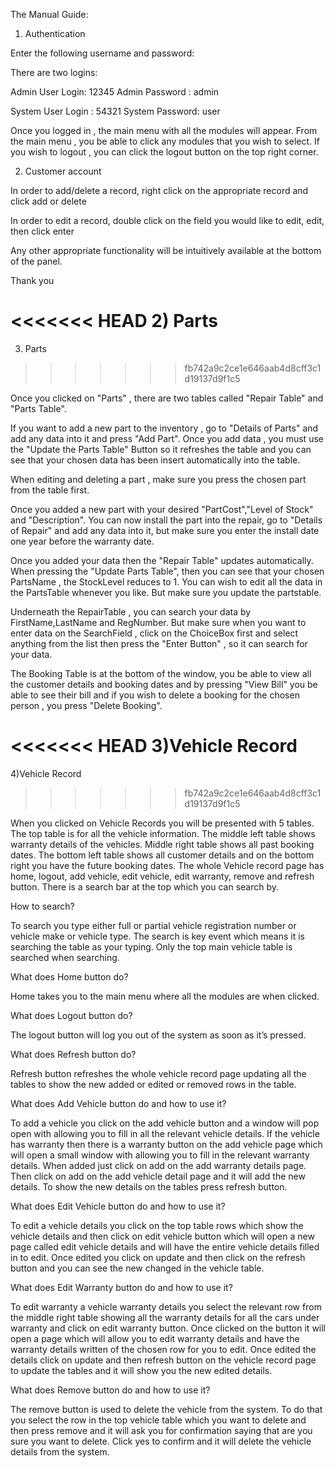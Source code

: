 The Manual Guide:

1) Authentication

Enter the following username and password:

There are two logins:

Admin User Login: 12345
Admin Password : admin

System User Login : 54321
System Password: user

Once you logged in , the main menu with all the modules will appear.
From the main menu , you be able to click any modules that you wish to select.
If you wish to logout , you can click the logout button on the top right corner.

2) Customer account

In order to add/delete a record, right click on the appropriate record and click add or delete

In order to edit a record, double click on the field you would like to edit, edit, then click enter

Any other appropriate functionality will be intuitively available at the bottom of the panel.

Thank you

<<<<<<< HEAD
2) Parts 
=======
3) Parts 
>>>>>>> fb742a9c2ce1e646aab4d8cff3c1d19137d9f1c5

Once you clicked on "Parts" , there are two tables called "Repair Table" and "Parts Table".

If you want to add a new part to the inventory , go to "Details of Parts" and add any data into it and press "Add Part".
Once you add data , you must use the "Update the Parts Table" Button so it refreshes the table and you can see
that your chosen data has been insert automatically into the table. 

When editing and deleting a part , make sure you press the chosen part from the table first.

Once you added a new part with your desired "PartCost","Level of Stock" and "Description".
You can now install the part into the repair, go to "Details of Repair" and add any data into it,
but make sure you enter the install date one year before the warranty date.

Once you added your data then the "Repair Table" updates automatically. When pressing the "Update Parts Table", 
then you can see that your chosen PartsName , the StockLevel reduces to 1. You can wish to edit all the data in the PartsTable whenever you like.
But make sure you update the partstable.

Underneath the RepairTable , you can search your data by FirstName,LastName and RegNumber. 
But make sure when you want to enter data on the SearchField , click on the ChoiceBox first and select anything from the list
then press the "Enter Button" , so it can search for your data.

The Booking Table is at the bottom of the window, you be able to view all the customer details and booking dates and by pressing "View Bill"
you be able to see their bill and if you wish to delete a booking for the chosen person , you press "Delete Booking".

<<<<<<< HEAD
3)Vehicle Record
=======
4)Vehicle Record
>>>>>>> fb742a9c2ce1e646aab4d8cff3c1d19137d9f1c5

When you clicked on Vehicle Records you will be presented with 5 tables. The top table is for all the vehicle information. The middle left table shows warranty details of the vehicles. Middle right table shows all past booking dates. The bottom left table shows all customer details and on the bottom right you have the future booking dates. The whole Vehicle record page has home, logout, add vehicle, edit vehicle, edit warranty, remove and refresh button. There is a search bar at the top which you can search by.

How to search?

To search you type either full or partial vehicle registration number or vehicle make or vehicle type. The search is key event which means it is searching the table as your typing. Only the top main vehicle table is searched when searching.

What does Home button do?

Home takes you to the main menu where all the modules are when clicked.
 
What does Logout button do?

The logout button will log you out of the system as soon as it’s pressed.

What does Refresh button do?

Refresh button refreshes the whole vehicle record page updating all the tables to show the new added or edited or removed rows in the table.

What does Add Vehicle button do and how to use it?

To add a vehicle you click on the add vehicle button and a window will pop open with allowing you to fill in all the relevant vehicle details. If the vehicle has warranty then there is a warranty button on the add vehicle page which will open a small window with allowing you to fill in the relevant warranty details. When added just click on add on the add warranty details page. Then click on add on the add vehicle detail page and it will add the new details. To show the new details on the tables press refresh button.

What does Edit Vehicle button do and how to use it?

To edit a vehicle details you click on the top table rows which show the vehicle details and then click on edit vehicle button which will open a new page called edit vehicle details and will have the entire vehicle details filled in to edit. Once edited you click on update and then click on the refresh button and you can see the new changed in the vehicle table.

What does Edit Warranty button do and how to use it?

To edit warranty a vehicle warranty details you select the relevant row from the middle right table showing all the warranty details for all the cars under warranty and click on edit warranty button. Once clicked on the button it will open a page which will allow you to edit warranty details and have the warranty details written of the chosen row for you to edit. Once edited the details click on update and then refresh button on the vehicle record page to update the tables and it will show you the new edited details.

What does Remove button do and how to use it?

The remove button is used to delete the vehicle from the system. To do that you select the row in the top vehicle table which you want to delete and then press remove and it will ask you for confirmation saying that are you sure you want to delete. Click yes to confirm and it will delete the vehicle details from the system.

